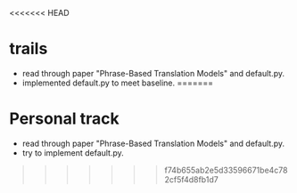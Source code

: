 <<<<<<< HEAD
# trails

* read through paper "Phrase-Based Translation Models" and default.py.
* implemented default.py to meet baseline.
=======
# Personal track

* read through paper "Phrase-Based Translation Models" and default.py.
* try to implement default.py.
>>>>>>> f74b655ab2e5d33596671be4c782cf5f4d8fb1d7
